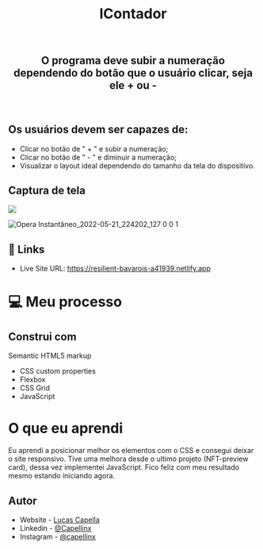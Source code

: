 <h1 align="center">IContador</h1>    


<br>

<h2 align="center">O programa deve subir a numeração dependendo do botão que o usuário clicar, seja ele + ou - </h2>

<br>


## Os usuários devem ser capazes de:

- Clicar no botão de " + " e subir a numeração;
- Clicar no botão de " - " e diminuir a numeração;
- Visualizar o layout ideal dependendo do tamanho da tela do dispositivo.

## Captura de tela
![](./screenshot.jpg)

![Opera Instantâneo_2022-05-21_224202_127 0 0 1](https://user-images.githubusercontent.com/85126551/169675033-339687bb-a828-4941-adcb-315f91cbfb90.png)


## 📲 Links

- Live Site URL: https://resilient-bavarois-a41939.netlify.app

# 💻 Meu processo

## Construi com

Semantic HTML5 markup
- CSS custom properties
- Flexbox
- CSS Grid
- JavaScript

# O que eu aprendi

Eu aprendi a posicionar melhor os elementos com o CSS e consegui deixar o site responsivo. Tive uma melhora desde o ultimo projeto (NFT-preview card), dessa vez implementei JavaScript. Fico feliz com meu resultado mesmo estando iniciando agora.

## Autor

- Website - [Lucas Capella](https://www.your-site.com)
- Linkedin - [@Capellinx](https://www.linkedin.com/in/lucas-capella-608012202/)
- Instagram - [@capellinx](https://www.instagram.com/capellinx/)
